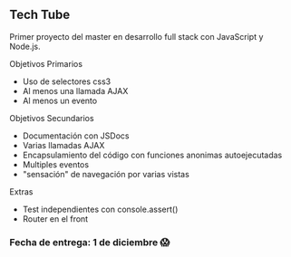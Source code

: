 ## Tech Tube

Primer proyecto del master en desarrollo full stack con JavaScript y Node.js.

Objetivos Primarios

- Uso de selectores css3
- Al menos una llamada AJAX
- Al menos un evento

Objetivos Secundarios

- Documentación con JSDocs
- Varias llamadas AJAX
- Encapsulamiento del código con funciones anonimas autoejecutadas
- Multiples eventos
- "sensación" de navegación por varias vistas

Extras

- Test independientes con console.assert()
- Router en el front

### Fecha de entrega: 1 de diciembre 😱
